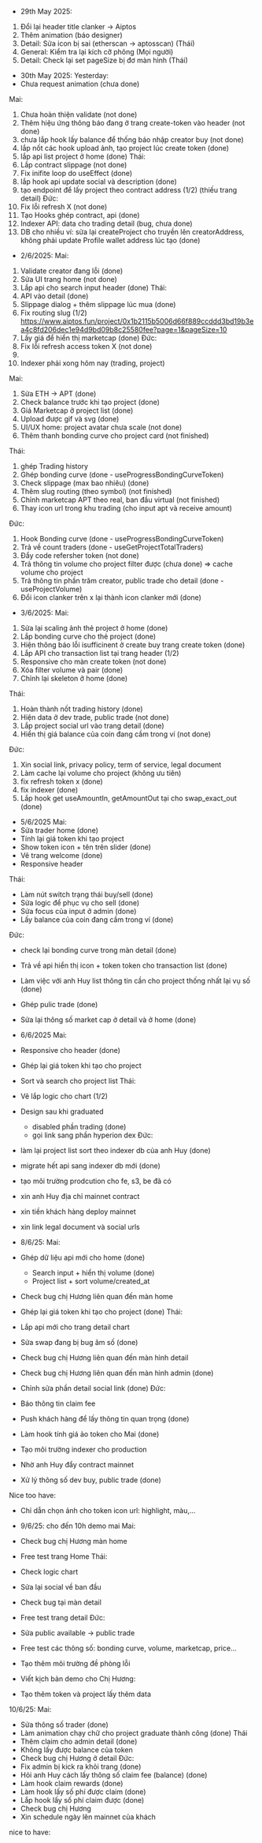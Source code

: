 - 29th May 2025:
1. Đổi lại header title clanker -> Aiptos
2. Thêm animation (báo designer) 
3. Detail: Sửa icon bị sai (etherscan -> aptosscan) (Thái)
4. General: Kiểm tra lại kích cỡ phông (Mọi người)
5. Detail: Check lại set pageSize bị đơ màn hình (Thái)

- 30th May 2025:
Yesterday:
- Chưa request animation (chưa done)

Mai:
1. Chưa hoàn thiện validate (not done)
2. Thêm hiệu ứng thông báo đang ở trang create-token vào header (not done)
3. chưa lắp hook lấy balance để thống báo nhập creator buy (not done)
4. lắp nốt các hook upload ảnh, tạo project lúc create token (done)
5. lắp api list project ở home (done)
Thái:
1. Lắp contract slippage (not done)
2. Fix inifite loop do useEffect (done)
3. lắp hook api update social và description (done)
4. tạo endpoint để lấy project theo contract address (1/2) (thiếu trang detail)
Đức:
1. Fix lỗi refresh X (not done)
2. Tạo Hooks ghép contract, api (done)
3. Indexer API: data cho trading detail (bug, chưa done)
4. DB cho nhiều ví: sửa lại createProject cho truyền lên creatorAddress, không phải update Profile wallet address lúc tạo (done)

- 2/6/2025:
Mai:
1. Validate creator đang lỗi (done)
2. Sửa UI trang home (not done)
3. Lắp api cho search input header (done)
Thái:
1. API vào detail (done)
2. Slippage dialog + thêm slippage lúc mua (done)
3. Fix routing slug (1/2)
https://www.aiptos.fun/project/0x1b2115b5006d66f889ccddd3bd19b3ea4c8fd206dec1e94d9bd09b8c25580fee?page=1&pageSize=10
4. Lấy giá để hiển thị marketcap (done)
Đức:
1. Fix lỗi refresh access token X (not done)
2. 
3. Indexer phải xong hôm nay (trading, project)

Mai:
1. Sửa ETH -> APT (done)
2. Check balance trước khi tạo project (done)
3. Giá Marketcap ở project list (done)
4. Upload được gif và svg (done)
5. UI/UX home: project avatar chưa scale (not done)
6. Thêm thanh bonding curve cho project card (not finished)

Thái:
1. ghép Trading history 
2. Ghép bonding curve (done - useProgressBondingCurveToken)
3. Check slippage (max bao nhiêu) (done)
4. Thêm slug routing (theo symbol) (not finished)
5. Chỉnh marketcap APT theo real, ban đầu virtual (not finished)
6. Thay icon url trong khu trading (cho input apt và receive amount)

Đức:
1. Hook Bonding curve (done - useProgressBondingCurveToken)
2. Trả về count traders (done - useGetProjectTotalTraders)
3. Đẩy code refersher token (not done)
4. Trả thông tin volume cho project filter được (chưa done) => cache volume cho project
5. Trả thông tin phần trăm creator, public trade cho detail (done - useProjectVolume) 
6. Đổi icon clanker trên x lại thành icon clanker mới (done)

- 3/6/2025:
Mai:
1. Sửa lại scaling ảnh thẻ project ở home (done)
2. Lắp bonding curve cho thẻ project (done)
3. Hiện thông báo lỗi isufficinent ở create buy trang create token (done)
4. Lắp API cho transaction list tại trang header (1/2)
5. Responsive cho màn create token (not done)
6. Xóa filter volume và pair  (done)
7. Chỉnh lại skeleton ở home (done)

Thái:
1. Hoàn thành nốt trading history (done)
3. Hiện data ở dev trade, public trade (not done)
4. Lắp project social url vào trang detail (done)
5. Hiển thị giá balance của coin đang cầm trong ví (not done)

Đức:
1. Xin social link, privacy policy, term of service, legal document
2. Làm cache lại volume cho project (không ưu tiên)
3. fix refresh token x (done)
4. fix indexer (done)
5. Lắp hook get useAmountIn, getAmountOut tại cho swap_exact_out (done)

- 5/6/2025
Mai:
- Sửa trader home (done)
- Tính lại giá token khi tạo project 
- Show token icon + tên trên slider (done)
- Vẽ trang welcome (done)
- Responsive header

Thái:
- Làm nút switch trạng thái buy/sell (done)
- Sửa logic để phục vụ cho sell (done)
- Sửa focus của input ở admin (done)
- Lấy balance của coin đang cầm trong ví (done)

Đức:
- check lại bonding curve trong màn detail (done)
- Trả về api hiển thị icon + token token cho transaction list (done)
- Làm việc với anh Huy list thông tin cần cho project thống nhất lại vụ số (done)
- Ghép pulic trade (done)
- Sửa lại thông số market cap ở detail và ở home (done)

- 6/6/2025
Mai:
- Responsive cho header (done)
- Ghép lại giá token khi tạo cho project
- Sort và search cho project list
Thái:
- Vẽ lắp logic cho chart (1/2)
- Design sau khi graduated 
  + disabled phần trading (done)
  + gọi link sang phần hyperion dex
Đức:
- làm lại project list sort theo indexer db của anh Huy (done)
- migrate hết api sang indexer db mới (done)
- tạo môi trường prodcution cho fe, s3, be đã có
- xin anh Huy địa chỉ mainnet contract
- xin tiền khách hàng deploy mainnet
- xin link legal document và social urls

- 8/6/25:
Mai:
- Ghép dữ liệu api mới cho home (done)
  + Search input + hiển thị volume (done)
  + Project list + sort volume/created_at
- Check bug chị Hương liên quan đến màn home 
- Ghép lại giá token khi tạo cho project (done)
Thái:
- Lắp api mới cho trang detail chart
- Sửa swap đang bị bug âm số (done)
- Check bug chị Hương liên quan đến màn hình detail
- Check bug chị Hương liên quan đến màn hình admin (done)
- Chỉnh sửa phần detail social link (done)
Đức:
- Báo thông tin claim fee
- Push khách hàng để lấy thông tin quan trọng (done)
- Làm hook tính giá ảo token cho Mai (done)
- Tạo môi trường indexer cho production
- Nhờ anh Huy đẩy contract mainnet
- Xử lý thông số dev buy, public trade (done)

Nice too have:
- Chỉ dẫn chọn ảnh cho token icon url: highlight, màu,...

- 9/6/25: cho đến 10h demo mai
Mai:
- Check bug chị Hương màn home
- Free test trang Home
Thái:
- Check logic chart
- Sửa lại social về ban đầu
- Check bug tại màn detail
- Free test trang detail
Đức:
- Sửa public available -> public trade
- Free test các thông số: bonding curve, volume, marketcap, price...
- Tạo thêm môi trường đề phòng lỗi
- Viết kịch bản demo cho
Chị Hương:
- Tạo thêm token và project lấy thêm data

10/6/25:
Mai:
- Sửa thông số trader (done)
- Làm animation chạy chữ cho project graduate thành công (done)
Thái
- Thêm claim cho admin detail (done)
- Không lấy được balance của token
- Check bug chị Hương ở detail
Đức:
- Fix admin bị kick ra khỏi trang (done)
- Hỏi anh Huy cách lấy thông số claim fee (balance) (done)
- Làm hook claim rewards (done)
- Làm hook lấy số phí được claim (done)
- Lắp hook lấy số phí claim được (done)
- Check bug chị Hương
- Xin schedule ngày lên mainnet của khách

nice to have: